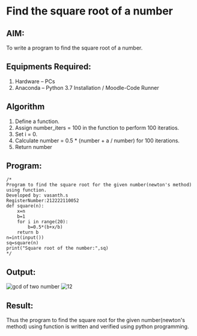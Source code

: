 # Find the square root of a number

## AIM:
To write a program to find the square root of a number.

## Equipments Required:
1. Hardware – PCs
2. Anaconda – Python 3.7 Installation / Moodle-Code Runner

## Algorithm
1. Define a function.
2. Assign number_iters = 100 in the function to perform 100 iteratios.
3. Set i = 0.
4. Calculate  number = 0.5 * (number + a / number) for 100 iterations.
5. Return number

## Program:
```
/*
Program to find the square root for the given number(newton's method) using function.
Developed by: vasanth.s
RegisterNumber:212222110052
def square(n):
    x=n
    b=1
    for i in range(20):
        b=0.5*(b+x/b)
    return b
n=int(input())
sq=square(n)
print("Square root of the number:",sq)
*/
```

## Output:
![gcd of two number](gcd.png)
![12](https://github.com/vasanth0908/Square-root-of-a-number/assets/122000018/82eb2d9c-c464-4546-bace-ea3c23a6d21b)


## Result:
Thus the program to find the square root for the given number(newton's method) using function is written and verified using python programming.
